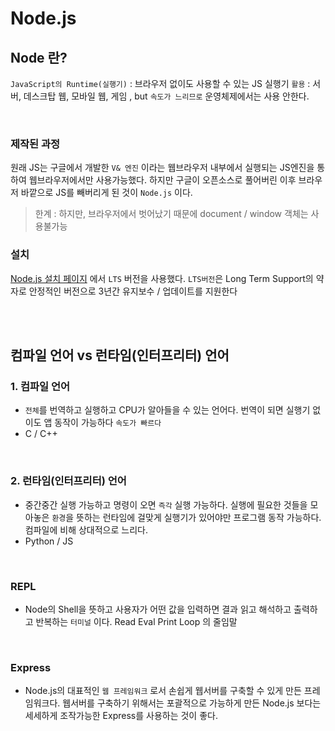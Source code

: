 # Node.js

## Node 란?
`JavaScript의 Runtime(실행기)` : 브라우저 없이도 사용할 수 있는 JS 실행기
`활용` : 서버, 데스크탑 웹, 모바일 웹, 게임 , but `속도가 느리므로` 운영체제에서는 사용 안한다.

<br>

### 제작된 과정
원래 JS는 구글에서 개발한 `V& 엔진` 이라는 웹브라우저 내부에서 실행되는 JS엔진을 통하여 웹브라우저에서만 사용가능했다. 하지만 구글이 오픈소스로 풀어버린 이후 브라우저 바깥으로 JS를 빼버리게 된 것이 `Node.js` 이다.

> 한계 : 하지만, 브라우저에서 벗어났기 때문에 document / window 객체는 사용불가능

### 설치
[Node.js 설치 페이지](https://nodejs.org/ko/) 에서 `LTS` 버전을 사용했다.
`LTS버전`은 Long Term Support의 약자로 안정적인 버전으로 3년간 유지보수 / 업데이트를 지원한다

<br><br>

## 컴파일 언어 vs 런타임(인터프리터) 언어

### 1. 컴파일 언어
- `전체`를 번역하고 실행하고 CPU가 알아들을 수 있는 언어다. 번역이 되면 실행기 없이도 앱 동작이 가능하다 `속도가 빠르다`
- C / C++

<br>

### 2. 런타임(인터프리터) 언어
- 중간중간 실행 가능하고 명령이 오면 `즉각` 실행 가능하다. 실행에 필요한 것들을 모아놓은 `환경`을 뜻하는 런타임에 걸맞게 실행기가 있어야만 프로그램 동작 가능하다. 컴파일에 비해 상대적으로 느리다.
- Python / JS

<br>

### REPL
- Node의 Shell을 뜻하고 사용자가 어떤 값을 입력하면 결과 읽고 해석하고 출력하고 반복하는 `터미널` 이다. Read Eval Print Loop 의 줄임말

<br>

### Express
- Node.js의 대표적인 `웹 프레임워크` 로서 손쉽게 웹서버를 구축할 수 있게 만든 프레임워크다. 웹서버를 구축하기 위해서는 포괄적으로 가능하게 만든 Node.js 보다는 세세하게 조작가능한 Express를 사용하는 것이 좋다.

<br>
